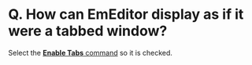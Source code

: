 # Q. How can EmEditor display as if it were a tabbed window?

Select the [**Enable Tabs** command](../../cmd/window/window_combine) so it is checked.